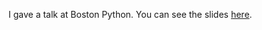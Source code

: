 I gave a talk at Boston Python.  You can see the slides [here](https://johnhess.github.io/pickles-bite/pickles.html).